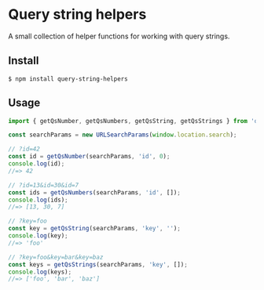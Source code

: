 # Query string helpers

A small collection of helper functions for working with query strings.

## Install

```
$ npm install query-string-helpers
```

## Usage

```js
import { getQsNumber, getQsNumbers, getQsString, getQsStrings } from 'query-string-helpers';

const searchParams = new URLSearchParams(window.location.search);

// ?id=42
const id = getQsNumber(searchParams, 'id', 0);
console.log(id);
//=> 42

// ?id=13&id=30&id=7
const ids = getQsNumbers(searchParams, 'id', []);
console.log(ids);
//=> [13, 30, 7]

// ?key=foo
const key = getQsString(searchParams, 'key', '');
console.log(key);
//=> 'foo'

// ?key=foo&key=bar&key=baz
const keys = getQsStrings(searchParams, 'key', []);
console.log(keys);
//=> ['foo', 'bar', 'baz']
```
